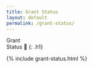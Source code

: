 ```yaml
---
title: Grant Status
layout: default
permalink: /grant-status/
---
```


Grant <br> Status 🎳
{: .h1}

{% include grant-status.html %}